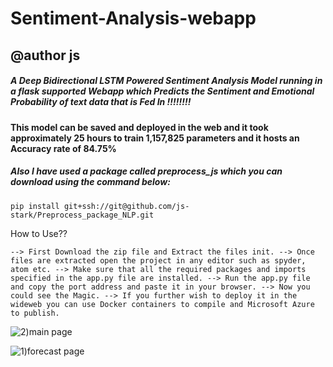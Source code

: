 # Sentiment-Analysis-webapp
## @author js
##### A Deep Bidirectional LSTM Powered Sentiment Analysis Model running in a flask supported Webapp which Predicts the Sentiment and Emotional Probability of text data that is Fed In !!!!!!!!
#### This model can be saved and deployed in the web and it took approximately 25 hours to train 1,157,825 parameters and it hosts an Accuracy rate of  84.75% 

##### Also I have used a package called preprocess_js which you can download using the command below:

`pip install git+ssh://git@github.com/js-stark/Preprocess_package_NLP.git`

How to Use??

`--> First Download the zip file and Extract the files init.
 --> Once files are extracted open the project in any editor such as spyder, atom etc.
 --> Make sure that all the required packages and imports specified in the app.py file are installed.
 --> Run the app.py file and copy the port address and paste it in your browser.
 --> Now you could see the Magic.
 --> If you further wish to deploy it in the wideweb you can use Docker containers to compile and Microsoft Azure to publish.`
 
![2)main page](https://user-images.githubusercontent.com/79846829/126505559-2eb0d74c-63a2-49a7-859b-67de1c619ad7.png)

![1)forecast page](https://user-images.githubusercontent.com/79846829/126505596-4e510aff-55d8-46e2-acfb-008a20bea2b5.png)


